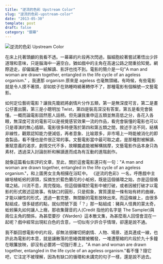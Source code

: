```yaml
---
title: "逆流的色彩 Upstream Color"
slug: "逆流的色彩-upstream-color"
date: "2013-05-30"
template: post
draft: false
category: "銀幕"
---
```


![逆流的色彩 Upstream Color](/media/upstream-color.jpg)

在床上托著頭顱的我看不透。一幕幕的片段再次閃過，腦細胞絞著嘗試著悟出少許道理和意味，只是腦海中一遍空白，猶如戲中的主角在高速公路之間重拾知覺。網際遊走，卻偏偏連一紙解讀、影評也找不到。電影的簡介是一句"A man and woman are drawn together, entangled in the life cycle of an ageless organism." ，我連那 organism 原來是 ageless 也毫無頭緒。有時候，有些電影就是令人摸不著頭，卻如蚊子在熟睡時繞著轉停不了，那種電影有個稱號—文藝電影。

如何定位藝術電影？讓我先籠統將劇情片分作五類，第一是無深度可言，第二是畫公仔畫出腸，第三是小聰明加 Twist，第四是裝高深沒有答案，第五是看完會裝懂。一概而論電影固然惹人話柄，但先讓我重申這五類並無高低之分，各花入各眼，無深度可言的電影可以是視覺感官效果一流的作品，看完會裝懂的電影也可以只是導演的無心插聊。電影很多時便落於第四和第五類之間，敘述手法不同，結構非線性，觀眾認知能力便減低，再者意象、比喻眾多，非市場上一時能被消化的即食製品，看不懂也是件很正常的事。文藝電影當中最可取之處，是那種對被解讀、重賦意義的渴求，劇情交代不多，故矇朧處能被解構揣摩，文藝電影作品本身只為素材，透過深入討論剖析和解讀進而成為有互動的進階創作。

就像這篇看似影評的文章，至此，關於這套電影還只有一句："A man and woman are drawn together, entangled in the life cycle of an ageless organism."，和上圖男女主角相擁在浴缸中。 《逆流的色彩》一名，呼應戲中主線培植蚯蚓的源頭，採摘生於藍色蘭花的小蚯蚓，既是這個循環之始，亦是這個循環之結。川流不息，周完復始。但這個循環於電影中被打破，或者因被打破才以電影的形式敘述這故事。有缺口的圓形，只是假象，實質還是一條有始有終的曲線，才能以線性的形式，透過一套完整、無間斷的電影放映出來。而這條線上，由很多點組成，很多疑惑的點，就似問號下面「？」那一點組成：豬與人怪異的蒙太奇，蚯蚓藥丸如何讓人上癮，那收集聲音的人(Credit 指他的名字是 The Sampler)與兩位主角的關係，為甚麼要抄《Warden》這本散文集，為甚麼兩人回憶會混在一起呢？戲中經常出現紅白色的含意，一切似有少許合乎情理，卻還是說不通。

我不斷回想電影中的片段，卻無法很確切把劇情、人物、場景、道具連成一線，也許此為電影的本意，就是讓散落的思緒偶爾被觸發，一堆遭壓縮的片段於九十多鐘在眼簾放映，卻沒有必要將一切強行牽上，"A man and woman are drawn together, entangled in the life cycle of an ageless organism."看不懂？隨它吧，它注定不被理解，因為有缺口的循環和未講完的句子一樣，還是說不過去。
